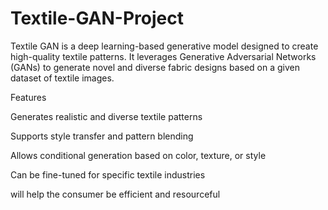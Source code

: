 # Textile-GAN-Project
Textile GAN is a deep learning-based generative model designed to create high-quality textile patterns. It leverages Generative Adversarial Networks (GANs) to generate novel and diverse fabric designs based on a given dataset of textile images.

Features

Generates realistic and diverse textile patterns

Supports style transfer and pattern blending

Allows conditional generation based on color, texture, or style

Can be fine-tuned for specific textile industries

will help the consumer be efficient and resourceful



